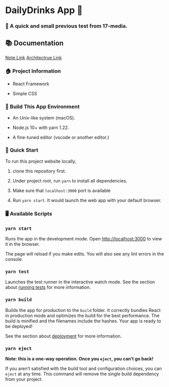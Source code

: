 # DailyDrinks App 🧃

### 📌 A quick and small previous test from 17-media.

## 📚 Documentation

[Note Link](doc/notes.md)
[Architectrue Link](doc/architectrue.md)

### 🏠 Project Information

- React Framework

- Simple CSS

### 🍛 Build This App Environment

- An Unix-like system (macOS).

- Node.js 10+ with yarn 1.22.

- A fine-tuned editor (vscode or another editor.)

### 🚀 Quick Start

To run this project website locally,

1. clone this repository first.

2. Under project root, run `yarn` to install all dependencies.

3. Make sure that `localhost:3000` port is available 

4. Run `yarn start`. It would launch the web app with your default browser.

### 🖥 Available Scripts

### `yarn start`

Runs the app in the development mode.
Open [http://localhost:3000](http://localhost:3000) to view it in the browser.

The page will reload if you make edits.
You will also see any lint errors in the console.

### `yarn test`

Launches the test runner in the interactive watch mode.
See the section about [running tests](https://facebook.github.io/create-react-app/docs/running-tests) for more information.

### `yarn build`

Builds the app for production to the `build` folder.
It correctly bundles React in production mode and optimizes the build for the best performance.
The build is minified and the filenames include the hashes.
Your app is ready to be deployed!

See the section about [deployment](https://facebook.github.io/create-react-app/docs/deployment) for more information.

### `yarn eject`

**Note: this is a one-way operation. Once you `eject`, you can’t go back!**

If you aren’t satisfied with the build tool and configuration choices, you can `eject` at any time. This command will remove the single build dependency from your project.
